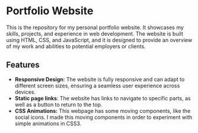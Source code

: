 # Portfolio Website

This is the repository for my personal portfolio website. It showcases my skills, projects, and experience in web development. The website is built using HTML, CSS, and JavaScript, and it is designed to provide an overview of my work and abilities to potential employers or clients.

## Features

- **Responsive Design**: The website is fully responsive and can adapt to different screen sizes, ensuring a seamless user experience across devices.
- **Static page links**: The website has links to navigate to specific parts, as well as a button to return to the top.
- **CSS Animations:** This webpage has some moving components, like the social icons. I made this moving components in order to experiment with simple animations in CSS3.
